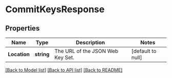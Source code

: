 # CommitKeysResponse

## Properties
Name | Type | Description | Notes
------------ | ------------- | ------------- | -------------
**Location** | **string** | The URL of the JSON Web Key Set. | [default to null]
 

[[Back to Model list]](../README.md#documentation-for-models) [[Back to API list]](../README.md#documentation-for-api-endpoints) [[Back to README]](../README.md)


